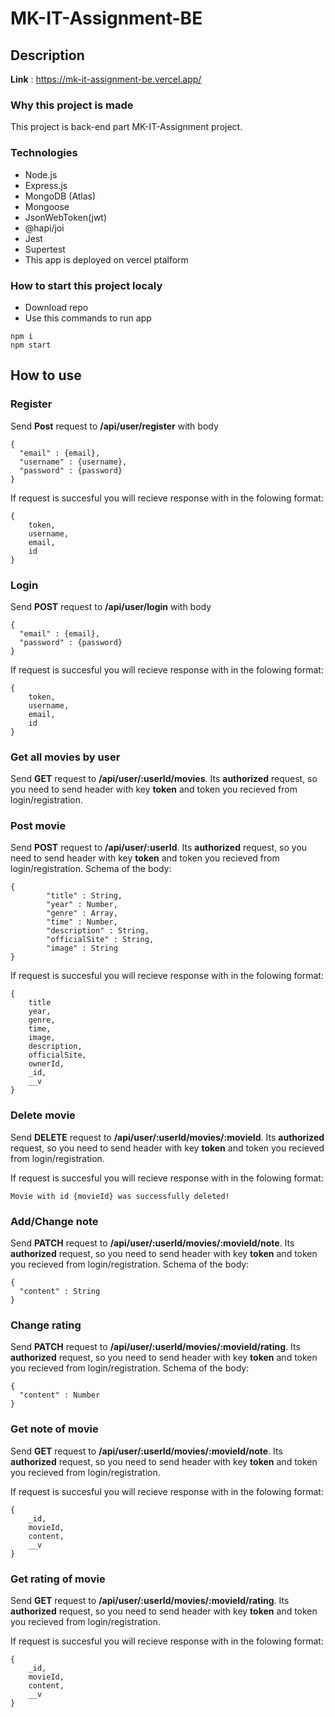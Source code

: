 # MK-IT-Assignment-BE

## Description

**Link** : https://mk-it-assignment-be.vercel.app/

### Why this project is made

This project is back-end part MK-IT-Assignment project.

### Technologies

* Node.js
* Express.js
* MongoDB (Atlas)
* Mongoose
* JsonWebToken(jwt)
* @hapi/joi
* Jest
* Supertest
* This app is deployed on vercel ptalform

### How to start this project localy

* Download repo
* Use this commands to run app

```
npm i
npm start
```

## How to use

### Register

Send **Post** request to **/api/user/register** with body
```
{
  "email" : {email},
  "username" : {username},
  "password" : {password}
}
```

If request is succesful you will recieve response with in the folowing format:
```
{
    token,
    username,
    email,
    id
}
```

### Login

Send **POST** request to **/api/user/login** with body
```
{
  "email" : {email},
  "password" : {password}
}
```

If request is succesful you will recieve response with in the folowing format:
```
{
    token,
    username,
    email,
    id
}
```

### Get all movies by user

Send **GET** request to **/api/user/:userId/movies**. Its **authorized** request, so you need to send header with key **token** and token you recieved from login/registration.

### Post movie

Send **POST** request to **/api/user/:userId**. Its **authorized** request, so you need to send header with key **token** and token you recieved from login/registration. Schema of the body:

```
{
        "title" : String,
        "year" : Number,
        "genre" : Array,
        "time" : Number,
        "description" : String,
        "officialSite" : String,
        "image" : String
}
```

If request is succesful you will recieve response with in the folowing format:
```
{
    title
    year,
    genre,
    time,
    image,
    description,
    officialSite,
    ownerId,
    _id,
    __v
}
```

### Delete movie

Send **DELETE** request to **/api/user/:userId/movies/:movieId**. Its **authorized** request, so you need to send header with key **token** and token you recieved from login/registration. 

If request is succesful you will recieve response with in the folowing format:

```
Movie with id {movieId} was successfully deleted!
```

### Add/Change note

Send **PATCH** request to **/api/user/:userId/movies/:movieId/note**. Its **authorized** request, so you need to send header with key **token** and token you recieved from login/registration.
Schema of the body:
```
{
  "content" : String
}
```

### Change rating

Send **PATCH** request to **/api/user/:userId/movies/:movieId/rating**. Its **authorized** request, so you need to send header with key **token** and token you recieved from login/registration.
Schema of the body:
```
{
  "content" : Number
}
```

### Get note of movie

Send **GET** request to **/api/user/:userId/movies/:movieId/note**. Its **authorized** request, so you need to send header with key **token** and token you recieved from login/registration.

If request is succesful you will recieve response with in the folowing format:
```
{
    _id,
    movieId,
    content,
    __v
}
```

### Get rating of movie

Send **GET** request to **/api/user/:userId/movies/:movieId/rating**. Its **authorized** request, so you need to send header with key **token** and token you recieved from login/registration.

If request is succesful you will recieve response with in the folowing format:
```
{
    _id,
    movieId,
    content,
    __v
}
```
